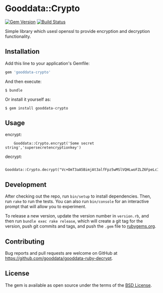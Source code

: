# Gooddata::Crypto

[![Gem Version](https://badge.fury.io/rb/gooddata-crypto.svg)](https://badge.fury.io/rb/gooddata-crypto)
[![Build Status](https://travis-ci.org/gooddata/gooddata-ruby-decrypt.svg?branch=master)](https://travis-ci.org/gooddata/gooddata-ruby-decrypt)

Simple library which usesl openssl to provide encryption and decryption functionality.

## Installation

Add this line to your application's Gemfile:

```ruby
gem 'gooddata-crypto'
```

And then execute:

    $ bundle

Or install it yourself as:

    $ gem install gooddata-crypto

## Usage

encrypt:
```
	Gooddata::Crypto.encrypt('Some secret string','supersecretencryptionkey')
```

decrypt:
```
	Gooddata::Crypto.decrypt("Vc+OmT3aA5BimjAt3alfFpz5wMSlVQHLwoFZLZ6FpeLcIZDEVHr9ET4Q55R0\nfm6W\n",'othersecretkey')
```

## Development

After checking out the repo, run `bin/setup` to install dependencies. Then, run `rake` to run the tests. You can also run `bin/console` for an interactive prompt that will allow you to experiment.

 To release a new version, update the version number in `version.rb`, and then run `bundle exec rake release`, which will create a git tag for the version, push git commits and tags, and push the `.gem` file to [rubygems.org](https://rubygems.org).

## Contributing

Bug reports and pull requests are welcome on GitHub at https://github.com/gooddata/gooddata-ruby-decrypt.

## License

The gem is available as open source under the terms of the [BSD License](https://opensource.org/licenses/BSD-3-Clause).
